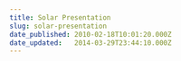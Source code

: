 ```yaml
---
title: Solar Presentation
slug: solar-presentation
date_published: 2010-02-18T10:01:20.000Z
date_updated:   2014-03-29T23:44:10.000Z
---
```



